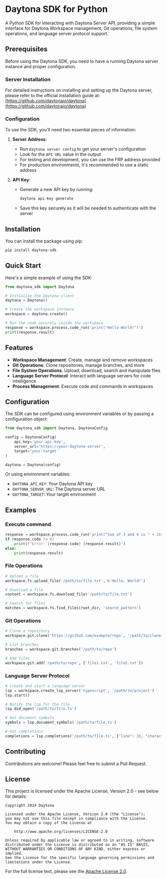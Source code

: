 # Daytona SDK for Python

A Python SDK for interacting with Daytona Server API, providing a simple interface for Daytona Workspace management, Git operations, file system operations, and language server protocol support.

## Prerequisites

Before using the Daytona SDK, you need to have a running Daytona server instance and proper configuration.

### Server Installation

For detailed instructions on installing and setting up the Daytona server, please refer to the official installation guide at:
[https://github.com/daytonaio/daytona](https://github.com/daytonaio/daytona)

### Configuration

To use the SDK, you'll need two essential pieces of information:

1. **Server Address**:

   - Run `daytona server config` to get your server's configuration
   - Look for the `API URL` value in the output
   - For testing and development, you can use the FRP address provided
   - For production environments, it's recommended to use a static address

2. **API Key**:
   - Generate a new API key by running:
     ```bash
     daytona api-key generate
     ```
   - Save this key securely as it will be needed to authenticate with the server

## Installation

You can install the package using pip:

```bash
pip install daytona-sdk
```

## Quick Start

Here's a simple example of using the SDK:

```python
from daytona_sdk import Daytona

# Initialize the Daytona client
daytona = Daytona()

# Create the workspace instance
workspace = daytona.create()

# Run the code securely inside the workspace
response = workspace.process.code_run('print("Hello World!")')
print(response.result)
```

## Features

- **Workspace Management**: Create, manage and remove workspaces
- **Git Operations**: Clone repositories, manage branches, and more
- **File System Operations**: Upload, download, search and manipulate files
- **Language Server Protocol**: Interact with language servers for code intelligence
- **Process Management**: Execute code and commands in workspaces

## Configuration

The SDK can be configured using environment variables or by passing a configuration object:

```python
from daytona_sdk import Daytona, DaytonaConfig

config = DaytonaConfig(
    api_key='your-api-key',
    server_url='https://your-daytona-server',
    target='your-target'
)

daytona = Daytona(config)
```

Or using environment variables:

- `DAYTONA_API_KEY`: Your Daytona API key
- `DAYTONA_SERVER_URL`: The Daytona server URL
- `DAYTONA_TARGET`: Your target environment

## Examples

### Execute command

```python
response = workspace.process.code_run('print("Sum of 3 and 4 is " + str(3 + 4))')
if response.code != 0:
    print(f"Error: {response.code} {response.result}")
else:
    print(response.result)
```

### File Operations

```python
# Upload a file
workspace.fs.upload_file('/path/to/file.txt', b'Hello, World!')

# Download a file
content = workspace.fs.download_file('/path/to/file.txt')

# Search for files
matches = workspace.fs.find_files(root_dir, 'search_pattern')
```

### Git Operations

```python
# Clone a repository
workspace.git.clone('https://github.com/example/repo', '/path/to/clone')

# List branches
branches = workspace.git.branches('/path/to/repo')

# Add files
workspace.git.add('/path/to/repo', ['file1.txt', 'file2.txt'])
```

### Language Server Protocol

```python
# Create and start a language server
lsp = workspace.create_lsp_server('typescript', '/path/to/project')
lsp.start()

# Notify the lsp for the file
lsp.did_open('/path/to/file.ts')

# Get document symbols
symbols = lsp.document_symbols('/path/to/file.ts')

# Get completions
completions = lsp.completions('/path/to/file.ts', {"line": 10, "character": 15})
```

## Contributing

Contributions are welcome! Please feel free to submit a Pull Request.

## License

This project is licensed under the Apache License, Version 2.0 - see below for details:

```
Copyright 2024 Daytona

Licensed under the Apache License, Version 2.0 (the "License");
you may not use this file except in compliance with the License.
You may obtain a copy of the License at

    http://www.apache.org/licenses/LICENSE-2.0

Unless required by applicable law or agreed to in writing, software
distributed under the License is distributed on an "AS IS" BASIS,
WITHOUT WARRANTIES OR CONDITIONS OF ANY KIND, either express or implied.
See the License for the specific language governing permissions and
limitations under the License.
```

For the full license text, please see the [Apache License 2.0](http://www.apache.org/licenses/LICENSE-2.0).